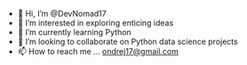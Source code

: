 - 👋 Hi, I’m @DevNomad17
- 👀 I’m interested in exploring enticing ideas
- 🌱 I’m currently learning Python
- 💞️ I’m looking to collaborate on Python data science projects
- 📫 How to reach me ... ondrej17@gmail.com

<!---
DevNomad17/DevNomad17 is a ✨ special ✨ repository because its `README.md` (this file) appears on your GitHub profile.
You can click the Preview link to take a look at your changes.
--->
